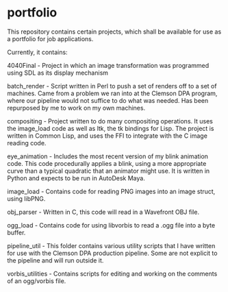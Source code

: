 # portfolio

This repository contains certain projects, which shall be available for
use as a portfolio for job applications.

Currently, it contains:

4040Final - Project in which an image transformation was programmed
            using SDL as its display mechanism

batch\_render - Script written in Perl to push a set of renders off to a set
                of machines. Came from a problem we ran into at the Clemson
                DPA program, where our pipeline would not suffice to do what
                was needed. Has been repurposed by me to work on my own
                machines.

compositing - Project written to do many compositing operations. It uses the
              image\_load code as well as ltk, the tk bindings for Lisp. The
              project is written in Common Lisp, and uses the FFI to integrate
              with the C image reading code.

eye\_animation - Includes the most recent version of my blink animation code.
                 This code procedurally applies a blink, using a more
                 appropriate curve than a typical quadratic that an animator
                 might use. It is written in Python and expects to be run in
                 AutoDesk Maya.

image\_load - Contains code for reading PNG images into an image struct,
              using libPNG.

obj\_parser - Written in C, this code will read in a Wavefront OBJ file.

ogg\_load - Contains code for using libvorbis to read a .ogg file into
            a byte buffer.

pipeline\_util - This folder contains various utility scripts that I have
                 written for use with the Clemson DPA production pipeline.
                 Some are not explicit to the pipeline and will run outside
                 it.

vorbis\_utilities - Contains scripts for editing and working on the comments
                    of an ogg/vorbis file.
